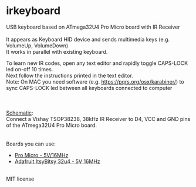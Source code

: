 # irkeyboard
USB keyboard based on ATmega32U4 Pro Micro board with IR Receiver<br/>
<br/>
It appears as Keyboard HID device and sends multimedia keys (e.g. VolumeUp, VolumeDown)<br/>
It works in parallel with existing keyboard.<br/>

To learn new IR codes, open any text editor and rapidly toggle CAPS-LOCK led on-off 10 times.<br/>
Next follow the instructions printed in the text editor.<br/>
Note: On MAC you need software (e.g. https://pqrs.org/osx/karabiner/) to sync CAPS-LOCK led between all keyboards connected to computer<br/>
<br/>
<br/>
<br/>
[Schematic](https://github.com/dorucazan/irkeyboard/blob/master/IRKeyboard%20schematic.png):<br/>
Connect a Vishay TSOP38238, 38kHz IR Receiver to D4, VCC and GND pins of the ATmega32U4 Pro Micro board.<br/>
<br/>
<br/>
Boards you can use:<br/>
- [Pro Micro - 5V/16MHz](https://www.sparkfun.com/products/12640)<br/>
- [Adafruit ItsyBitsy 32u4 - 5V 16MHz](https://www.adafruit.com/product/3677)<br/>
<br/>
MIT license
